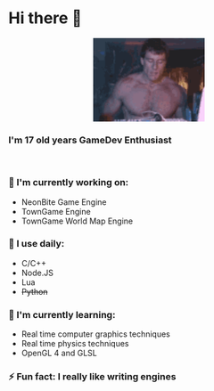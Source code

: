 
# Hi there 👋

<div align="center">
<img hight="200" width="200" alt="GIF" align="center" src="https://github.com/VolkerGate/VolkerGate/blob/master/assets/password_gachi.gif">
</div>

### I'm 17 old years GameDev Enthusiast

</br>

### 🔭 I'm currently working on:
  - NeonBite Game Engine
  - TownGame Engine
  - TownGame World Map Engine
    
### 🚀 I use daily:
  - C/C++
  - Node.JS
  - Lua
  - ~~Python~~
  

### 🌱 I'm currently learning:
  - Real time computer graphics techniques
  - Real time physics techniques
  - OpenGL 4 and GLSL

### ⚡ Fun fact: I really like writing engines

<!--
**VolkerGate/VolkerGate** is a ✨ _special_ ✨ repository because its `README.md` (this file) appears on your GitHub profile.

Here are some ideas to get you started:

- 🔭 I’m currently working on ...
- 🌱 I’m currently learning ...
- 👯 I’m looking to collaborate on ...
- 🤔 I’m looking for help with ...
- 💬 Ask me about ...
- 📫 How to reach me: ...
- 😄 Pronouns: ...
- ⚡ Fun fact: ...
-->
